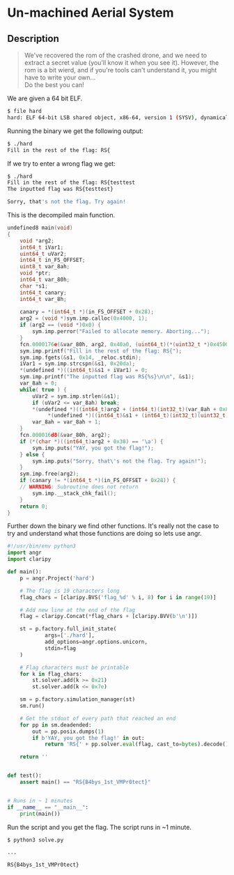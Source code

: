 # Un-machined Aerial System 
## Description

> We've recovered the rom of the crashed drone, and we need to extract a secret value (you'll know it when you see it). However, the rom is a bit wierd, and if you're tools can't understand it, you might have to write your own...  
Do the best you can!

We are given a 64 bit ELF.

```bash
$ file hard 
hard: ELF 64-bit LSB shared object, x86-64, version 1 (SYSV), dynamically linked, interpreter /lib64/ld-linux-x86-64.so.2, BuildID[sha1]=51272a32b01c5527bab1b8c8b42bea75b45e1539, for GNU/Linux 4.4.0, stripped
```

Running the binary we get the following output:
```bash
$ ./hard
Fill in the rest of the flag: RS{
```

If we try to enter a wrong flag we get:
```bash
$ ./hard 
Fill in the rest of the flag: RS{testtest
The inputted flag was RS{testtest}

Sorry, that's not the flag. Try again!
```

This is the decompiled main function.
```c
undefined8 main(void)
{
    void *arg2;
    int64_t iVar1;
    uint64_t uVar2;
    int64_t in_FS_OFFSET;
    uint8_t var_8ah;
    void *ptr;
    int64_t var_80h;
    char *s1;
    int64_t canary;
    int64_t var_8h;
    
    canary = *(int64_t *)(in_FS_OFFSET + 0x28);
    arg2 = (void *)sym.imp.calloc(0x4000, 1);
    if (arg2 == (void *)0x0) {
        sym.imp.perror("Failed to allocate memory. Aborting...");
    }
    fcn.0000176e(&var_80h, arg2, 0x40a0, (uint64_t)(*(uint32_t *)0x4500 & 0xffff));
    sym.imp.printf("Fill in the rest of the flag: RS{");
    sym.imp.fgets(&s1, 0x14, _reloc.stdin);
    iVar1 = sym.imp.strcspn(&s1, 0x20da);
    *(undefined *)((int64_t)&s1 + iVar1) = 0;
    sym.imp.printf("The inputted flag was RS{%s}\n\n", &s1);
    var_8ah = 0;
    while( true ) {
        uVar2 = sym.imp.strlen(&s1);
        if (uVar2 <= var_8ah) break;
        *(undefined *)((int64_t)arg2 + (int64_t)(int32_t)(var_8ah + 0x80)) =
             *(undefined *)((int64_t)&s1 + (int64_t)(int32_t)(uint32_t)var_8ah);
        var_8ah = var_8ah + 1;
    }
    fcn.000016d8(&var_80h, arg2);
    if (*(char *)((int64_t)arg2 + 0x30) == '\a') {
        sym.imp.puts("YAY, you got the flag!");
    } else {
        sym.imp.puts("Sorry, that\'s not the flag. Try again!");
    }
    sym.imp.free(arg2);
    if (canary != *(int64_t *)(in_FS_OFFSET + 0x28)) {
    // WARNING: Subroutine does not return
        sym.imp.__stack_chk_fail();
    }
    return 0;
}
```

Further down the binary we find other functions.
It's really not the case to try and understand what those functions are doing so lets use angr.

```python
#!/usr/bin/env python3
import angr
import claripy

def main():
    p = angr.Project('hard')

    # The flag is 19 characters long
    flag_chars = [claripy.BVS('flag_%d' % i, 8) for i in range(19)]

    # Add new line at the end of the flag
    flag = claripy.Concat(*flag_chars + [claripy.BVV(b'\n')])

    st = p.factory.full_init_state(
            args=['./hard'],
            add_options=angr.options.unicorn,
            stdin=flag
    )

    # Flag characters must be printable
    for k in flag_chars:
        st.solver.add(k >= 0x21)
        st.solver.add(k <= 0x7e)

    sm = p.factory.simulation_manager(st)
    sm.run()

    # Get the stdout of every path that reached an end
    for pp in sm.deadended:
        out = pp.posix.dumps(1)
        if b'YAY, you got the flag!' in out:
            return 'RS{' + pp.solver.eval(flag, cast_to=bytes).decode().strip() + '}'

    return ''


def test():
    assert main() == "RS{B4bys_1st_VMPr0tect}"


# Runs in ~ 1 minutes
if __name__ == "__main__":
    print(main())
```

Run the script and you get the flag. The script runs in ~1 minute.
```bash
$ python3 solve.py

...

RS{B4bys_1st_VMPr0tect}

```
